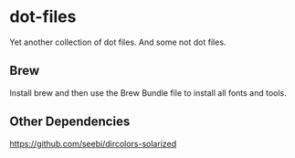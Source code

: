 # dot-files

Yet another collection of dot files. And some not dot files.

## Brew

Install brew and then use the Brew Bundle file to install all fonts and tools.

## Other Dependencies

https://github.com/seebi/dircolors-solarized
